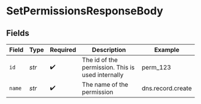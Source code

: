 # SetPermissionsResponseBody


## Fields

| Field                                             | Type                                              | Required                                          | Description                                       | Example                                           |
| ------------------------------------------------- | ------------------------------------------------- | ------------------------------------------------- | ------------------------------------------------- | ------------------------------------------------- |
| `id`                                              | *str*                                             | :heavy_check_mark:                                | The id of the permission. This is used internally | perm_123                                          |
| `name`                                            | *str*                                             | :heavy_check_mark:                                | The name of the permission                        | dns.record.create                                 |